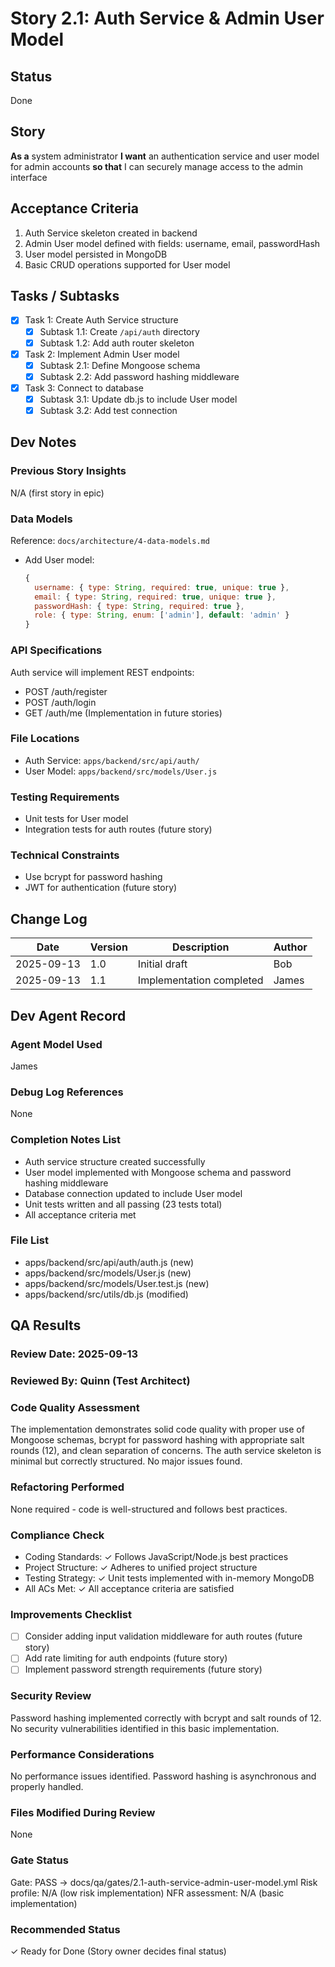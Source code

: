 # Story 2.1: Auth Service & Admin User Model

## Status
Done

## Story
**As a** system administrator
**I want** an authentication service and user model for admin accounts
**so that** I can securely manage access to the admin interface

## Acceptance Criteria
1. Auth Service skeleton created in backend
2. Admin User model defined with fields: username, email, passwordHash
3. User model persisted in MongoDB
4. Basic CRUD operations supported for User model

## Tasks / Subtasks
- [x] Task 1: Create Auth Service structure
  - [x] Subtask 1.1: Create `/api/auth` directory
  - [x] Subtask 1.2: Add auth router skeleton
- [x] Task 2: Implement Admin User model
  - [x] Subtask 2.1: Define Mongoose schema
  - [x] Subtask 2.2: Add password hashing middleware
- [x] Task 3: Connect to database
  - [x] Subtask 3.1: Update db.js to include User model
  - [x] Subtask 3.2: Add test connection

## Dev Notes
### Previous Story Insights
N/A (first story in epic)

### Data Models
Reference: `docs/architecture/4-data-models.md`
- Add User model:
  ```javascript
  {
    username: { type: String, required: true, unique: true },
    email: { type: String, required: true, unique: true },
    passwordHash: { type: String, required: true },
    role: { type: String, enum: ['admin'], default: 'admin' }
  }
  ```

### API Specifications
Auth service will implement REST endpoints:
- POST /auth/register
- POST /auth/login
- GET /auth/me
(Implementation in future stories)

### File Locations
- Auth Service: `apps/backend/src/api/auth/`
- User Model: `apps/backend/src/models/User.js`

### Testing Requirements
- Unit tests for User model
- Integration tests for auth routes (future story)

### Technical Constraints
- Use bcrypt for password hashing
- JWT for authentication (future story)

## Change Log
| Date       | Version | Description          | Author |
|------------|---------|----------------------|--------|
| 2025-09-13 | 1.0     | Initial draft        | Bob    |
| 2025-09-13 | 1.1     | Implementation completed | James  |

## Dev Agent Record
### Agent Model Used
James

### Debug Log References
None

### Completion Notes List
- Auth service structure created successfully
- User model implemented with Mongoose schema and password hashing middleware
- Database connection updated to include User model
- Unit tests written and all passing (23 tests total)
- All acceptance criteria met

### File List
- apps/backend/src/api/auth/auth.js (new)
- apps/backend/src/models/User.js (new)
- apps/backend/src/models/User.test.js (new)
- apps/backend/src/utils/db.js (modified)

## QA Results

### Review Date: 2025-09-13

### Reviewed By: Quinn (Test Architect)

### Code Quality Assessment

The implementation demonstrates solid code quality with proper use of Mongoose schemas, bcrypt for password hashing with appropriate salt rounds (12), and clean separation of concerns. The auth service skeleton is minimal but correctly structured. No major issues found.

### Refactoring Performed

None required - code is well-structured and follows best practices.

### Compliance Check

- Coding Standards: ✓ Follows JavaScript/Node.js best practices
- Project Structure: ✓ Adheres to unified project structure
- Testing Strategy: ✓ Unit tests implemented with in-memory MongoDB
- All ACs Met: ✓ All acceptance criteria are satisfied

### Improvements Checklist

- [ ] Consider adding input validation middleware for auth routes (future story)
- [ ] Add rate limiting for auth endpoints (future story)
- [ ] Implement password strength requirements (future story)

### Security Review

Password hashing implemented correctly with bcrypt and salt rounds of 12. No security vulnerabilities identified in this basic implementation.

### Performance Considerations

No performance issues identified. Password hashing is asynchronous and properly handled.

### Files Modified During Review

None

### Gate Status

Gate: PASS → docs/qa/gates/2.1-auth-service-admin-user-model.yml
Risk profile: N/A (low risk implementation)
NFR assessment: N/A (basic implementation)

### Recommended Status

✓ Ready for Done
(Story owner decides final status)
